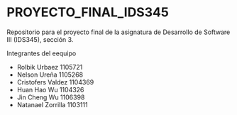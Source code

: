# PROYECTO_FINAL_IDS345
Repositorio para el proyecto final de la asignatura de Desarrollo de Software III (IDS345), sección 3.

Integrantes del eequipo
* Rolbik Urbaez 1105721
* Nelson Ureña 1105268
* Cristofers Valdez 1104369
* Huan Hao Wu 1104326
* Jin Cheng Wu 1106398
* Natanael Zorrilla 1103111
